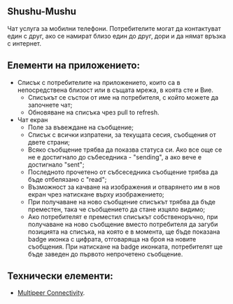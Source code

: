 ## Shushu-Mushu
Чат услуга за мобилни телефони. Потребителите могат да контактуват един с друг, ако се намират близо един до друг, дори и да нямат връзка с интернет.

## Елементи на приложението:
* Списък с потребителите на приложението, които са в непосредствена близост или в същата мрежа, в коята сте и Вие. 
	* Списъкът се състои от име на потребителя, с който можете да започнете чат;
	* Обновяване на списъка чрез pull to refresh.
* Чат екран
	* Поле за въвеждане на съобщение;
	* Списък с всички изпратени, за текущата сесия, съобщения от двете страни;
	* Всяко съобщение трябва да показва статуса си. Ако все още се не е достигнало до събеседника - "sending", а ако вече е достигнало "sent"; 
	* Последното прочетено от събсеседника съобщение трябва да бъде отбелязано с "read";
	* Възможност за качване на изображения и отварянето им в нов екран чрез натискане върху изображението;
	* При получаване на ново съобщение списъкът трябва да бъде преместен, така че съобщението да стане изцяло видимо;
	* Ако потребителят е преместил списъкът собственоръчно, при получаване на ново съобщение вместо потребителя да загуби позицията на списъка, на която е в момента, ще бъде показана badge иконка с цифрата, отговаряща на броя на новите съобщения. При натискане на badge иконката, потребителят ще бъде заведен до първото непрочетено съобщение.

## Технически елементи:

* [Multipeer Connectivity](https://developer.apple.com/documentation/multipeerconnectivity).
